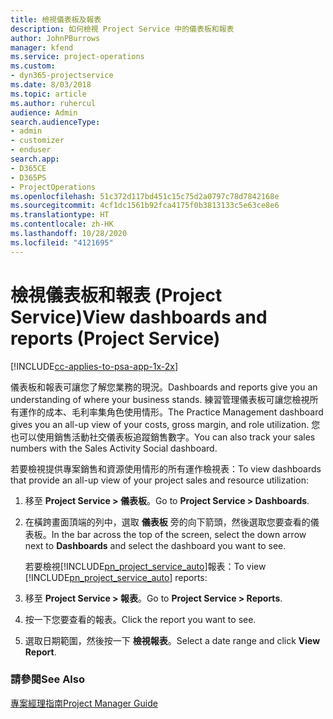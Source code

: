 ```yaml
---
title: 檢視儀表板及報表
description: 如何檢視 Project Service 中的儀表板和報表
author: JohnPBurrows
manager: kfend
ms.service: project-operations
ms.custom:
- dyn365-projectservice
ms.date: 8/03/2018
ms.topic: article
ms.author: ruhercul
audience: Admin
search.audienceType:
- admin
- customizer
- enduser
search.app:
- D365CE
- D365PS
- ProjectOperations
ms.openlocfilehash: 51c372d117bd451c15c75d2a0797c78d7842168e
ms.sourcegitcommit: 4cf1dc1561b92fca4175f0b3813133c5e63ce8e6
ms.translationtype: HT
ms.contentlocale: zh-HK
ms.lasthandoff: 10/28/2020
ms.locfileid: "4121695"
---
```

# <a name="view-dashboards-and-reports-project-service"></a><span data-ttu-id="f81b5-103">檢視儀表板和報表 (Project Service)</span><span class="sxs-lookup"><span data-stu-id="f81b5-103">View dashboards and reports (Project Service)</span></span>

[!INCLUDE[cc-applies-to-psa-app-1x-2x](../includes/cc-applies-to-psa-app-1x-2x.md)]

<span data-ttu-id="f81b5-104">儀表板和報表可讓您了解您業務的現況。</span><span class="sxs-lookup"><span data-stu-id="f81b5-104">Dashboards and reports give you an understanding of where your business stands.</span></span> <span data-ttu-id="f81b5-105">練習管理儀表板可讓您檢視所有運作的成本、毛利率集角色使用情形。</span><span class="sxs-lookup"><span data-stu-id="f81b5-105">The Practice Management dashboard gives you an all-up view of your costs, gross margin, and role utilization.</span></span> <span data-ttu-id="f81b5-106">您也可以使用銷售活動社交儀表板追蹤銷售數字。</span><span class="sxs-lookup"><span data-stu-id="f81b5-106">You can also track your sales numbers with the Sales Activity Social dashboard.</span></span>  
  
 <span data-ttu-id="f81b5-107">若要檢視提供專案銷售和資源使用情形的所有運作檢視表：</span><span class="sxs-lookup"><span data-stu-id="f81b5-107">To view dashboards that provide an all-up view of your project sales and resource utilization:</span></span>  
  
1. <span data-ttu-id="f81b5-108">移至 **Project Service > 儀表板**。</span><span class="sxs-lookup"><span data-stu-id="f81b5-108">Go to **Project Service > Dashboards**.</span></span>  
  
2. <span data-ttu-id="f81b5-109">在橫跨畫面頂端的列中，選取 **儀表板** 旁的向下箭頭，然後選取您要查看的儀表板。</span><span class="sxs-lookup"><span data-stu-id="f81b5-109">In the bar across the top of the screen, select the down arrow next to **Dashboards** and select the dashboard you want to see.</span></span>  
  
   <span data-ttu-id="f81b5-110">若要檢視[!INCLUDE[pn_project_service_auto](../includes/pn-project-service-auto.md)]報表：</span><span class="sxs-lookup"><span data-stu-id="f81b5-110">To view [!INCLUDE[pn_project_service_auto](../includes/pn-project-service-auto.md)] reports:</span></span>  
  
3. <span data-ttu-id="f81b5-111">移至 **Project Service > 報表**。</span><span class="sxs-lookup"><span data-stu-id="f81b5-111">Go to **Project Service > Reports**.</span></span>  
  
4. <span data-ttu-id="f81b5-112">按一下您要查看的報表。</span><span class="sxs-lookup"><span data-stu-id="f81b5-112">Click the report you want to see.</span></span>  
  
5. <span data-ttu-id="f81b5-113">選取日期範圍，然後按一下 **檢視報表**。</span><span class="sxs-lookup"><span data-stu-id="f81b5-113">Select a date range and click **View Report**.</span></span>  
  
### <a name="see-also"></a><span data-ttu-id="f81b5-114">請參閱</span><span class="sxs-lookup"><span data-stu-id="f81b5-114">See Also</span></span>  
 [<span data-ttu-id="f81b5-115">專案經理指南</span><span class="sxs-lookup"><span data-stu-id="f81b5-115">Project Manager Guide</span></span>](../psa/project-manager-guide.md)
